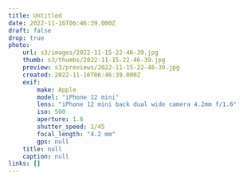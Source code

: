 ```yaml
---
title: Untitled
date: 2022-11-16T06:46:39.000Z
draft: false
drop: true
photo:
    url: s3/images/2022-11-15-22-46-39.jpg
    thumb: s3/thumbs/2022-11-15-22-46-39.jpg
    preview: s3/previews/2022-11-15-22-46-39.jpg
    created: 2022-11-16T06:46:39.000Z
    exif:
        make: Apple
        model: "iPhone 12 mini"
        lens: "iPhone 12 mini back dual wide camera 4.2mm f/1.6"
        iso: 500
        aperture: 1.6
        shutter_speed: 1/45
        focal_length: "4.2 mm"
        gps: null
    title: null
    caption: null
links: []
---
```

